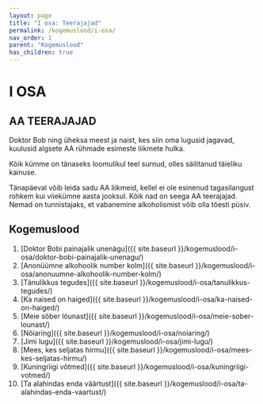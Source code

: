 ```yaml
---
layout: page
title: "I osa: Teerajajad"
permalink: /kogemuslood/i-osa/
nav_order: 1
parent: "Kogemuslood"
has_children: true
---
```


# I OSA

## AA TEERAJAJAD

Doktor Bob ning üheksa meest ja naist, kes siin oma lugusid jagavad, kuulusid algsete AA rühmade esimeste liikmete hulka.

Kõik kümme on tänaseks loomulikul teel surnud, olles säilitanud täieliku kainuse.

Tänapäeval võib leida sadu AA liikmeid, kellel ei ole esinenud tagasilangust rohkem kui viiekümne aasta jooksul. Kõik nad on seega AA teerajajad. Nemad on tunnistajaks, et vabanemine alkoholismist võib olla tõesti püsiv.

## Kogemuslood

1. [Doktor Bobi painajalik unenägu]({{ site.baseurl }}/kogemuslood/i-osa/doktor-bobi-painajalik-unenagu/)
2. [Anonüümne alkohoolik number kolm]({{ site.baseurl }}/kogemuslood/i-osa/anonuumne-alkohoolik-number-kolm/)
3. [Tänulikkus tegudes]({{ site.baseurl }}/kogemuslood/i-osa/tanulikkus-tegudes/)
4. [Ka naised on haiged]({{ site.baseurl }}/kogemuslood/i-osa/ka-naised-on-haiged/)
5. [Meie sõber lõunast]({{ site.baseurl }}/kogemuslood/i-osa/meie-sober-lounast/)
6. [Nõiaring]({{ site.baseurl }}/kogemuslood/i-osa/noiaring/)
7. [Jimi lugu]({{ site.baseurl }}/kogemuslood/i-osa/jimi-lugu/)
8. [Mees, kes seljatas hirmu]({{ site.baseurl }}/kogemuslood/i-osa/mees-kes-seljatas-hirmu/)
9. [Kuningriigi võtmed]({{ site.baseurl }}/kogemuslood/i-osa/kuningriigi-votmed/)
10. [Ta alahindas enda väärtust]({{ site.baseurl }}/kogemuslood/i-osa/ta-alahindas-enda-vaartust/)
